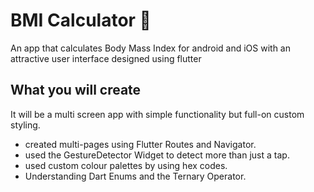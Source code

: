 


# BMI Calculator 💪
 
An app that calculates Body Mass Index for android and iOS with an attractive user interface designed using flutter 

## What you will create

It will be a multi screen app with simple functionality but full-on custom styling. 




-  created multi-pages using Flutter Routes and Navigator.
- used the GestureDetector Widget to detect more than just a tap.
- used custom colour palettes by using hex codes.
- Understanding Dart Enums and the Ternary Operator.


